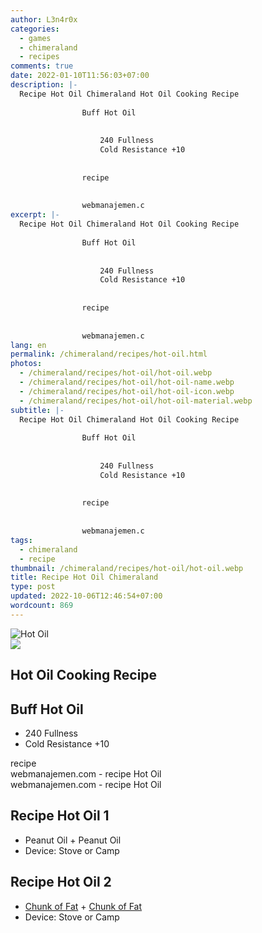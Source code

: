 ```yaml
---
author: L3n4r0x
categories:
  - games
  - chimeraland
  - recipes
comments: true
date: 2022-01-10T11:56:03+07:00
description: |-
  Recipe Hot Oil Chimeraland Hot Oil Cooking Recipe
                
                Buff Hot Oil
                
                  
                    240 Fullness
                    Cold Resistance +10
                  
                
                recipe
              
              
                webmanajemen.c
excerpt: |-
  Recipe Hot Oil Chimeraland Hot Oil Cooking Recipe
                
                Buff Hot Oil
                
                  
                    240 Fullness
                    Cold Resistance +10
                  
                
                recipe
              
              
                webmanajemen.c
lang: en
permalink: /chimeraland/recipes/hot-oil.html
photos:
  - /chimeraland/recipes/hot-oil/hot-oil.webp
  - /chimeraland/recipes/hot-oil/hot-oil-name.webp
  - /chimeraland/recipes/hot-oil/hot-oil-icon.webp
  - /chimeraland/recipes/hot-oil/hot-oil-material.webp
subtitle: |-
  Recipe Hot Oil Chimeraland Hot Oil Cooking Recipe
                
                Buff Hot Oil
                
                  
                    240 Fullness
                    Cold Resistance +10
                  
                
                recipe
              
              
                webmanajemen.c
tags:
  - chimeraland
  - recipe
thumbnail: /chimeraland/recipes/hot-oil/hot-oil.webp
title: Recipe Hot Oil Chimeraland
type: post
updated: 2022-10-06T12:46:54+07:00
wordcount: 869
---
```


<link
  rel="stylesheet"
  href="https://rawcdn.githack.com/dimaslanjaka/Web-Manajemen/870a349/css/bootstrap-5-3-0-alpha3-wrapper.css"
/>
<section id="bootstrap-wrapper">
  <div data-bs-theme="dark">
    <div class="card mb-2">
      <div class="card-body">
        <div class="row g-0">
          <div class="col-sm-4 position-relative mb-2">
            <img
              src="https://www.webmanajemen.com/chimeraland/recipes/hot-oil/hot-oil-material.webp"
              class="card-img fit-cover w-100 h-100"
              alt="Hot Oil"
              data-fancybox="true"
            />
          </div>
          <div class="col-sm-8 mb-2">
            <div class="card-body">
              <div class="d-flex flex-row align-items-center mb-3">
                <img
                  class="d-inline-block me-2"
                  src="https://www.webmanajemen.com/chimeraland/recipes/hot-oil/hot-oil-icon.webp"
                  width="auto"
                  height="auto"
                  style="vertical-align: middle"
                />
                <h2 class="fs-5">Hot Oil Cooking Recipe</h2>
              </div>
              <h2 class="card-title fs-5">Buff Hot Oil</h2>
              <div class="card-text">
                <ul>
                  <li>240 Fullness</li>
                  <li>Cold Resistance +10</li>
                </ul>
              </div>
              <span class="badge rounded-pill">recipe</span>
            </div>
            <div class="card-footer text-end text-muted mt-auto">
              webmanajemen.com - recipe Hot Oil
            </div>
          </div>
        </div>
      </div>
      <div class="card-footer text-end text-muted">
        webmanajemen.com - recipe Hot Oil
      </div>
    </div>
    <div class="row mb-2">
      <div class="col-12 col-lg-6 recipe-item mb-2">
        <div class="card">
          <div class="card-body">
            <h2 class="card-title fs-5">Recipe Hot Oil 1</h2>
            <div class="card-text">
              <ul>
                <li>Peanut Oil<span> + </span>Peanut Oil</li>
                <li>Device: Stove or Camp</li>
              </ul>
            </div>
          </div>
        </div>
      </div>
      <div class="col-12 col-lg-6 recipe-item mb-2">
        <div class="card">
          <div class="card-body">
            <h2 class="card-title fs-5">Recipe Hot Oil 2</h2>
            <div class="card-text">
              <ul>
                <li>
                  <a
                    class="text-decoration-none text-primary"
                    href="/chimeraland/materials/chunk-of-fat.html"
                    >Chunk of Fat</a
                  ><span> + </span
                  ><a
                    class="text-decoration-none text-primary"
                    href="/chimeraland/materials/chunk-of-fat.html"
                    >Chunk of Fat</a
                  >
                </li>
                <li>Device: Stove or Camp</li>
              </ul>
            </div>
          </div>
        </div>
      </div>
    </div>
  </div>
</section>